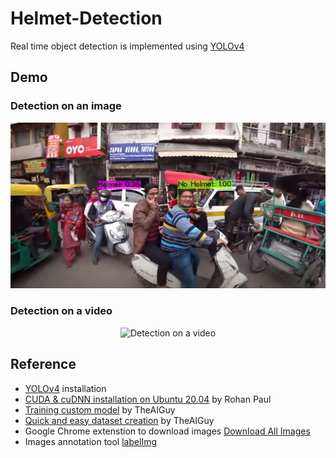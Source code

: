 # Helmet-Detection
Real time object detection is implemented using [YOLOv4](https://github.com/AlexeyAB/darknet)


## Demo
### Detection on an image
<p align="center" width="100%">
  <img alt="Detection on an image" src="demo/demo1.jpg">
</p>

### Detection on a video
<p align="center" width="100%">
  <img alt="Detection on a video" src="demo/demo2.gif">
</p>

## Reference
- [YOLOv4](https://github.com/AlexeyAB/darknet) installation
- [CUDA & cuDNN installation on Ubuntu 20.04](https://medium.com/analytics-vidhya/installing-tensorflow-with-cuda-cudnn-gpu-support-on-ubuntu-20-04-f6f67745750a) by Rohan Paul
- [Training custom model](https://www.youtube.com/watch?v=zJDUhGL26iU&t=831s&ab_channel=TheAIGuy) by TheAIGuy
- [Quick and easy dataset creation](https://www.youtube.com/watch?v=_4A9inxGqRM&ab_channel=TheAIGuy) by TheAIGuy
- Google Chrome extenstion to download images [Download All Images](https://chrome.google.com/webstore/detail/download-all-images/ifipmflagepipjokmbdecpmjbibjnakm?hl=en) 
- Images annotation tool [labelImg](https://github.com/tzutalin/labelImg)
